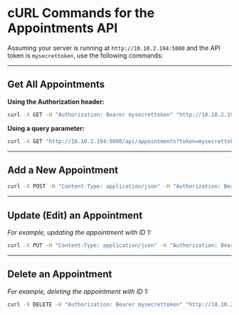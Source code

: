 # cURL Commands for the Appointments API

Assuming your server is running at `http://10.10.2.194:5000` and the API token is `mysecrettoken`, use the following commands:

---

## Get All Appointments

**Using the Authorization header:**

~~~cmd
curl -X GET -H "Authorization: Bearer mysecrettoken" "http://10.10.2.194:5000/api/appointments"
~~~

**Using a query parameter:**

~~~cmd
curl -X GET "http://10.10.2.194:5000/api/appointments?token=mysecrettoken"
~~~

---

## Add a New Appointment

~~~cmd
curl -X POST -H "Content-Type: application/json" -H "Authorization: Bearer mysecrettoken" -d "{\"title\": \"Dental Cleaning\", \"start_time\": \"2025-03-10T09:00\", \"end_time\": \"2025-03-10T10:00\", \"customer_name\": \"John Doe\", \"customer_phone\": \"123-456-7890\", \"customer_email\": \"john@example.com\"}" "http://10.10.2.194:5000/api/appointments"
~~~

---

## Update (Edit) an Appointment

_For example, updating the appointment with ID 1:_

~~~cmd
curl -X PUT -H "Content-Type: application/json" -H "Authorization: Bearer mysecrettoken" -d "{\"title\": \"Rescheduled Cleaning\", \"start_time\": \"2025-03-10T10:00\", \"end_time\": \"2025-03-10T11:00\"}" "http://10.10.2.194:5000/api/appointments/1"
~~~

---

## Delete an Appointment

_For example, deleting the appointment with ID 1:_

~~~cmd
curl -X DELETE -H "Authorization: Bearer mysecrettoken" "http://10.10.2.194:5000/api/appointments/1"
~~~
